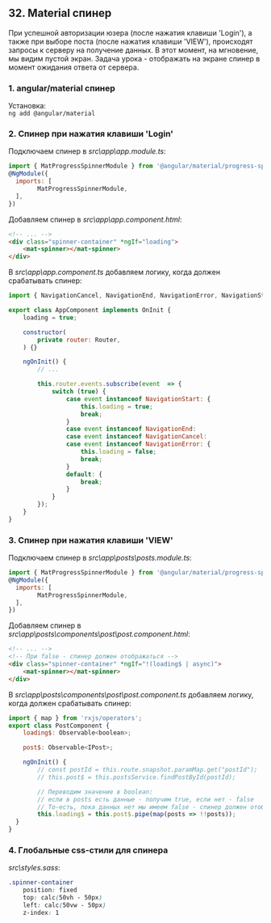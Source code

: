 ## 32. Material спинер

При успешной авторизации юзера (после нажатия клавиши 'Login'), а также при выборе поста (после нажатия клавиши 'VIEW'), происходят запросы к серверу на получение данных. В этот момент, на мгновение, мы видим пустой экран. Задача урока - отображать на экране спинер в момент ожидания ответа от сервера.

### 1. angular/material спинер

Установка:   
`ng add @angular/material`   

### 2. Cпинер при нажатия клавиши 'Login'

Подключаем спинер в *src\app\app.module.ts*:
```js
import { MatProgressSpinnerModule } from '@angular/material/progress-spinner';
@NgModule({
  imports: [
		MatProgressSpinnerModule,
  ],
})
```

Добавляем спинер в *src\app\app.component.html*:
```html
<!-- ... -->
<div class="spinner-container" *ngIf="loading">
	<mat-spinner></mat-spinner>
</div>
```

В *src\app\app.component.ts* добавляем логику, когда должен срабатывать спинер:
```js
import { NavigationCancel, NavigationEnd, NavigationError, NavigationStart, Router } from '@angular/router';

export class AppComponent implements OnInit {
	loading = true;

	constructor(
		private router: Router,
	) {}

	ngOnInit() {
		// ...

		this.router.events.subscribe(event  => {
			switch (true) {
				case event instanceof NavigationStart: {
					this.loading = true;
					break;
				}
				case event instanceof NavigationEnd:
				case event instanceof NavigationCancel:
				case event instanceof NavigationError: {
					this.loading = false;
					break;
				}
				default: {
					break;
				}
			}
		});
	}
}
```

### 3. Cпинер при нажатия клавиши 'VIEW'

Подключаем спинер в *src\app\posts\posts.module.ts*:
```js
import { MatProgressSpinnerModule } from '@angular/material/progress-spinner';
@NgModule({
  imports: [
		MatProgressSpinnerModule,
  ],
})
```

Добавляем спинер в *src\app\posts\components\post\post.component.html*:
```html
<!-- ... -->
<!-- При false - спинер должен отображаться -->
<div class="spinner-container" *ngIf="!(loading$ | async)">
	<mat-spinner></mat-spinner>
</div>
```

В *src\app\posts\components\post\post.component.ts* добавляем логику, когда должен срабатывать спинер:
```js
import { map } from 'rxjs/operators';
export class PostComponent {
	loading$: Observable<boolean>;

	post$: Observable<IPost>;

	ngOnInit() {
		// const postId = this.route.snapshot.paramMap.get("postId");
		// this.post$ = this.postsService.findPostById(postId);

		// Переводим значение в boolean:
		// если в posts есть данные - получим true, если нет - false
		// То-есть, пока данных нет мы имеем false - спинер должен отображаться
		this.loading$ = this.post$.pipe(map(posts => !!posts));
  }
}
```

### 4. Глобальные css-стили для спинера

*src\styles.sass*:
```css
.spinner-container
	position: fixed
	top: calc(50vh - 50px)
	left: calc(50vw - 50px)
	z-index: 1
```